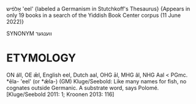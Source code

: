 אָלפֿיש
'eel'
{labeled a Germanism in Stutchkoff's Thesaurus}
{Appears in only 19 books in a search of the Yiddish Book Center corpus (11 June 2022)}

SYNONYM
ווענגער

ETYMOLOGY
===========
ON áll, OE ǣl, English eel, Dutch aal, OHG āl, MHG âl, NHG Aal < PGmc. *ēla- 'eel' (or *ǣla-) (GM)
Kluge/Seebold: Like many names for fish, no cognates outside Germanic. A substrate word, says Polomé. 
[Kluge/Seebold 2011: 1; Kroonen 2013: 116]